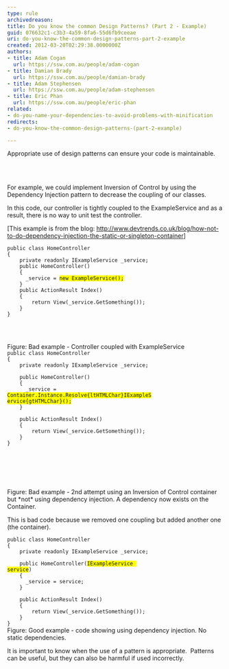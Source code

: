 ```yaml
---
type: rule
archivedreason: 
title: Do you know the common Design Patterns? (Part 2 - Example)
guid: 076632c1-c3b3-4a59-8fa6-55d6fb9ceeae
uri: do-you-know-the-common-design-patterns-part-2-example
created: 2012-03-20T02:29:38.0000000Z
authors:
- title: Adam Cogan
  url: https://ssw.com.au/people/adam-cogan
- title: Damian Brady
  url: https://ssw.com.au/people/damian-brady
- title: Adam Stephensen
  url: https://ssw.com.au/people/adam-stephensen
- title: Eric Phan
  url: https://ssw.com.au/people/eric-phan
related:
- do-you-name-your-dependencies-to-avoid-problems-with-minification
redirects:
- do-you-know-the-common-design-patterns-(part-2-example)

---
```



<p>​Appropriate use of design patterns can ensure your code is maintainable.</p>
<br><excerpt class='endintro'></excerpt><br>
<p>For example, we could implement Inversion of Control by using the Dependency Injection pattern to decrease the coupling of our classes.</p>
<p>In this code, our controller is tightly coupled to the ExampleService and as a result, there is no way to unit test the controller.</p>
<p>[This example is from the blog&#58; <a href="http&#58;//www.devtrends.co.uk/blog/how-not-to-do-dependency-injection-the-static-or-singleton-container">http&#58;//www.devtrends.co.uk/blog/how-not-to-do-dependency-injection-the-static-or-singleton-container</a>]</p>
<div class="ssw-rteStyle-CodeArea" style="width&#58;67.05%;height&#58;228px;"><code>public class HomeController<br>&#123;<br>&#160;&#160;&#160; private readonly IExampleService _service;<br>&#160;&#160;&#160; public HomeController()<br>&#160;&#160;&#160; &#123;<br>&#160;&#160;&#160;&#160;&#160; _service = <span style="background-color&#58;rgb(255, 255, 0);">new ExampleService();</span><br>&#160;&#160;&#160; &#125;&#160;&#160;&#160;&#160; <br>&#160;&#160;&#160; public ActionResult Index()<br>&#160;&#160;&#160; &#123;<br>&#160;&#160;&#160;&#160;&#160;&#160;&#160; return View(_service.GetSomething());<br>&#160;&#160;&#160; &#125;<br>&#125;​</code></div>
<div class="ssw-rteStyle-FigureBad">Figure&#58; Bad example - Controller coupled with ExampleService</div>
<div class="ssw-rteStyle-CodeArea" style="width&#58;66.86%;height&#58;322px;"><code>public class HomeController<br>&#123;<br>&#160;&#160;&#160; private readonly IExampleService _service;<br>&#160;&#160;&#160;&#160;&#160;<br>&#160;&#160;&#160; public HomeController()<br>&#160;&#160;&#160; &#123;<br>&#160;&#160;&#160;&#160;&#160; _service = <span style="background-color&#58;rgb(255, 255, 0);">Container.Instance.Resolve{ltHTMLChar}IExampleService{gtHTMLChar}();</span><br>&#160;&#160;&#160; &#125;<br>&#160;&#160;&#160;&#160; <br>&#160;&#160;&#160; public ActionResult Index()<br>&#160;&#160;&#160; &#123;<br>&#160;&#160;&#160;&#160;&#160;&#160;&#160; return View(_service.GetSomething());<br>&#160;&#160;&#160; &#125;<br>&#125;
</code></div>
<div class="ssw-rteStyle-FigureBad"><span>Figure&#58;&#160;Bad example - 2nd attempt using an Inversion of Control container but *not*&#160;using dependency injection. A dependency now exists on the Container.</span></div>
<p>This is bad&#160;code because we removed one coupling but added another one (the container).</p>
<div class="ssw-rteStyle-CodeArea" style="width&#58;66.86%;">
<code>public class HomeController<br>&#123;<br>&#160;&#160;&#160; private readonly IExampleService _service;<br>&#160;&#160;&#160;&#160;&#160;<br>&#160;&#160;&#160; public HomeController(<span style="background-color&#58;rgb(255, 255, 0);">IExampleService service</span>)<br>&#160;&#160;&#160; &#123;<br>&#160;&#160;&#160;&#160;&#160; _service = service;<br>&#160;&#160;&#160; &#125;<br>&#160;&#160;&#160;&#160;&#160;<br>&#160;&#160;&#160; public ActionResult Index()<br>&#160;&#160;&#160; &#123;<br>&#160;&#160;&#160;&#160;&#160;&#160;&#160; return View(_service.GetSomething());<br>&#160;&#160;&#160; &#125;<br>&#125;​</code></div>
<span class="ssw-rteStyle-FigureGood">Figure&#58; Good example - code showing using dependency injection. No static dependencies.</span>
<p>It is important to know when the use of a pattern is appropriate.&#160; Patterns can be useful, but they can also be harmful if used incorrectly.</p>


